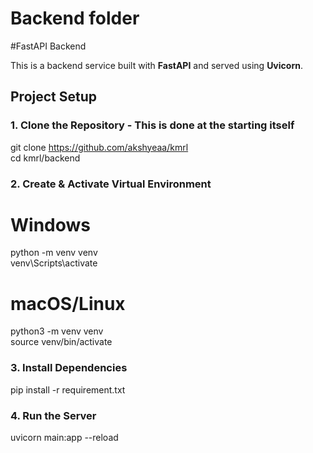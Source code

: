 ﻿# Backend folder

#FastAPI Backend

This is a backend service built with **FastAPI** and served using **Uvicorn**.

## Project Setup

### 1. Clone the Repository - This is done at the starting itself

git clone https://github.com/akshyeaa/kmrl <br/>
cd kmrl/backend

### 2. Create & Activate Virtual Environment

# Windows
python -m venv venv <br/>
venv\Scripts\activate

# macOS/Linux
python3 -m venv venv <br/>
source venv/bin/activate

### 3. Install Dependencies

pip install -r requirement.txt

### 4. Run the Server

uvicorn main:app --reload

